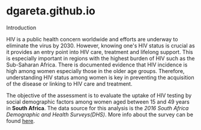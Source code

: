 # dgareta.github.io


 Introduction

HIV is a public health concern worldwide and efforts are underway to eliminate the virus by 2030. However, knowing one's HIV status is crucial as it provides an entry point into HIV care, treatment and lifelong support. This is especially important in regions with the highest burden of HIV such as the Sub-Saharan Africa. There is documented evidence that HIV incidence is high among women especially those in the older age groups. Therefore, understanding HIV status among women is key in preventing the acquisition of the disease or linking to HIV care and treatment.

The objective of the assessment is to evaluate the uptake of HIV testing by social demographic factors among women aged between 15 and 49 years in **South Africa**. The data source for this analysis is the *2016 South Africa Demographic and Health Surveys(DHS)*. More info about the survey can be found [here](https://dhsprogram.com/data/Guide-to-DHS-Statistics/).
